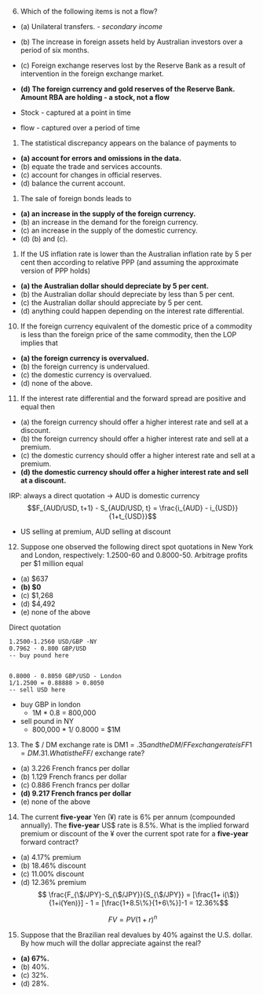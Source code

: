 6. Which of the following items is not a flow?
- (a) Unilateral transfers. - *secondary income*
- (b) The increase in foreign assets held by Australian investors over a period of six months.
- (c) Foreign exchange reserves lost by the Reserve Bank as a result of intervention in the foreign exchange market.
- **(d) The foreign currency and gold reserves of the Reserve Bank.** **Amount RBA are holding - a stock, not a flow**

- Stock - captured at a point in time
- flow - captured over a period of time


1. The statistical discrepancy appears on the balance of payments to
- **(a) account for errors and omissions in the data.**
- (b) equate the trade and services accounts.
- (c) account for changes in official reserves.
- (d) balance the current account.

1. The sale of foreign bonds leads to
- **(a) an increase in the supply of the foreign currency.**
- (b) an increase in the demand for the foreign currency.
- (c) an increase in the supply of the domestic currency.
- (d) (b) and (c).

1. If the US inflation rate is lower than the Australian inflation rate by 5 per cent then according to relative PPP (and assuming the approximate version of PPP holds)
- **(a) the Australian dollar should depreciate by 5 per cent.**
- (b) the Australian dollar should depreciate by less than 5 per cent.
- (c) the Australian dollar should appreciate by 5 per cent.
- (d) anything could happen depending on the interest rate differential.


10. If the foreign currency equivalent of the domestic price of a commodity is less than the foreign price of the same commodity, then the LOP implies that
- **(a) the foreign currency is overvalued.**
- (b) the foreign currency is undervalued.
- (c) the domestic currency is overvalued.
- (d) none of the above.


11. If the interest rate differential and the forward spread are positive and equal then
- (a) the foreign currency should offer a higher interest rate and sell at a discount.
- (b) the foreign currency should offer a higher interest rate and sell at a premium.
- (c) the domestic currency should offer a higher interest rate and sell at a premium.
- **(d) the domestic currency should offer a higher interest rate and sell at a discount.**

IRP: always a direct quotation -> AUD is domestic currency
$$F_{AUD/USD, t+1} - S_{AUD/USD, t} = \frac{i_{AUD} - i_{USD}}{1+t_{USD}}$$

- US selling at premium, AUD selling at discount


12. Suppose one observed the following direct spot quotations in New York and London, respectively: 1.2500-60 and 0.8000-50. Arbitrage profits per $1 million equal
- (a) $637
- **(b) $0**
- (c) $1,268
- (d) $4,492
- (e) none of the above

Direct quotation
```
1.2500-1.2560 USD/GBP -NY
0.7962 - 0.800 GBP/USD
-- buy pound here


0.8000 - 0.8050 GBP/USD - London
1/1.2500 = 0.88888 > 0.8050
-- sell USD here
```

+ buy GBP in london
  + 1M * 0.8 = 800,000
+ sell pound in NY
  + 800,000 * 1/ 0.8000 = $1M

13. The \$ / DM exchange rate is DM1 = $.35 and the DM/FF exchange rate is FF1 = DM.31. What is the FF /$ exchange rate?
- (a) 3.226 French francs per dollar
- (b) 1.129 French francs per dollar
- (c) 0.886 French francs per dollar
- **(d) 9.217 French francs per dollar**
- (e) none of the above 


14. The current **five-year** Yen (¥) rate is 6% per annum (compounded annually). The **five-year** US$ rate is 8.5%. What is the implied forward premium or discount of the ¥ over the current spot rate for a **five-year** forward contract?

- (a) 4.17% premium
- (b) 18.46% discount
- (c) 11.00% discount
- (d) 12.36% premium
$$ \frac{F_{\$/JPY}-S_{\$/JPY}}{S_{\$/JPY}} = [\frac{1+ i(\$)}{1+i(Yen)}] - 1 = [\frac{1+8.5\%}{1+6\%}]-1 = 12.36%$$

$$FV = PV(1+r)^{n}$$

15. Suppose that the Brazilian real devalues by 40% against the U.S. dollar. By how much will the dollar appreciate against the real?

- **(a) 67%.**
- (b) 40%.
- (c) 32%.
- (d) 28%.